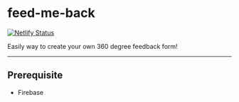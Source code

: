 # feed-me-back

[![Netlify Status](https://api.netlify.com/api/v1/badges/d2cf6bf3-0e92-41c9-a6f2-9548dd0bd9db/deploy-status)](https://app.netlify.com/sites/infallible-goldwasser-c7de83/deploys)

Easily way to create your own 360 degree feedback form!


-----------------

## Prerequisite

- Firebase
